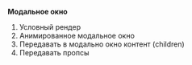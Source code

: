 **Модальное окно**

1. Условный рендер
2. Анимированное модальное окно
3. Передавать в модально окно контент (children)
4. Передавать пропсы
